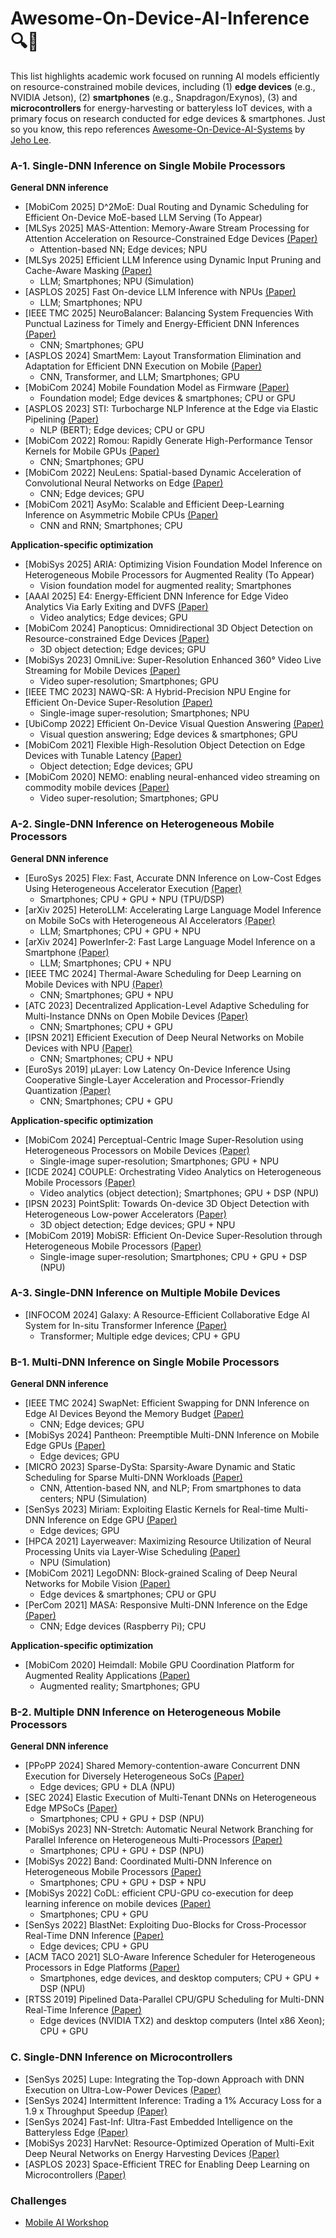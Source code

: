 # Awesome-On-Device-AI-Inference 🔍📲
This list highlights academic work focused on running AI models efficiently on resource-constrained mobile devices, including (1) **edge devices** (e.g., NVIDIA Jetson), (2) **smartphones** (e.g., Snapdragon/Exynos), (3) and **microcontrollers** for energy-harvesting or batteryless IoT devices, with a primary focus on research conducted for edge devices & smartphones. Just so you know, this repo references [Awesome-On-Device-AI-Systems](https://github.com/jeho-lee/Awesome-On-Device-AI-Systems) by [Jeho Lee](https://jeho-lee.github.io/). 

### A-1. Single-DNN Inference on Single Mobile Processors
**General DNN inference**
* [MobiCom 2025] D^2MoE: Dual Routing and Dynamic Scheduling for Efficient On-Device MoE-based LLM Serving (To Appear)
* [MLSys 2025] MAS-Attention: Memory-Aware Stream Processing for Attention Acceleration on Resource-Constrained Edge Devices [(Paper)](https://arxiv.org/abs/2411.17720)
  * Attention-based NN; Edge devices; NPU
* [MLSys 2025] Efficient LLM Inference using Dynamic Input Pruning and Cache-Aware Masking [(Paper)](https://arxiv.org/abs/2412.01380)
  * LLM; Smartphones; NPU (Simulation)
* [ASPLOS 2025] Fast On-device LLM Inference with NPUs [(Paper)](https://dl.acm.org/doi/10.1145/3669940.3707239)
  * LLM; Smartphones; NPU
* [IEEE TMC 2025] NeuroBalancer: Balancing System Frequencies With Punctual Laziness for Timely and Energy-Efficient DNN Inferences [(Paper)](https://ieeexplore.ieee.org/abstract/document/10819653)
  * CNN; Smartphones; GPU
* [ASPLOS 2024] SmartMem: Layout Transformation Elimination and Adaptation for Efficient DNN Execution on Mobile [(Paper)](https://dl.acm.org/doi/10.1145/3620666.3651384)
  * CNN, Transformer, and LLM; Smartphones; GPU
* [MobiCom 2024] Mobile Foundation Model as Firmware [(Paper)](https://dl.acm.org/doi/10.1145/3636534.3649361)
  * Foundation model; Edge devices & smartphones; CPU or GPU
* [ASPLOS 2023] STI: Turbocharge NLP Inference at the Edge via Elastic Pipelining [(Paper)](https://dl.acm.org/doi/10.1145/3575693.3575698)
  * NLP (BERT); Edge devices; CPU or GPU
* [MobiCom 2022] Romou: Rapidly Generate High-Performance Tensor Kernels for Mobile GPUs [(Paper)](https://dl.acm.org/doi/10.1145/3495243.3517020)
  * CNN; Smartphones; GPU
* [MobiCom 2022] NeuLens: Spatial-based Dynamic Acceleration of Convolutional Neural Networks on Edge [(Paper)](https://dl.acm.org/doi/abs/10.1145/3495243.3560528)
  * CNN; Edge devices; GPU
* [MobiCom 2021] AsyMo: Scalable and Efficient Deep-Learning Inference on Asymmetric Mobile CPUs [(Paper)](https://dl.acm.org/doi/10.1145/3447993.3448625)
  * CNN and RNN; Smartphones; CPU

**Application-specific optimization**
* [MobiSys 2025] ARIA: Optimizing Vision Foundation Model Inference on Heterogeneous Mobile Processors for Augmented Reality (To Appear)
  * Vision foundation model for augmented reality; Smartphones
* [AAAI 2025] E4: Energy-Efficient DNN Inference for Edge Video Analytics Via Early Exiting and DVFS [(Paper)](https://ojs.aaai.org/index.php/AAAI/article/view/32104)
  * Video analytics; Edge devices; GPU
* [MobiCom 2024] Panopticus: Omnidirectional 3D Object Detection on Resource-constrained Edge Devices [(Paper)](https://arxiv.org/abs/2410.01270)
  * 3D object detection; Edge devices; GPU
* [MobiSys 2023] OmniLive: Super-Resolution Enhanced 360° Video Live Streaming for Mobile Devices [(Paper)](https://dl.acm.org/doi/abs/10.1145/3581791.3596851)
  * Video super-resolution; Smartphones; GPU
* [IEEE TMC 2023] NAWQ-SR: A Hybrid-Precision NPU Engine for Efficient On-Device Super-Resolution [(Paper)](https://ieeexplore.ieee.org/iel7/7755/4358975/10066526)
  * Single-image super-resolution; Smartphones; NPU
* [UbiComp 2022] Efficient On-Device Visual Question Answering [(Paper)](https://dl.acm.org/doi/10.1145/3534619)
  * Visual question answering; Edge devices & smartphones; GPU
* [MobiCom 2021] Flexible High-Resolution Object Detection on Edge Devices with Tunable Latency [(Paper)](https://dl.acm.org/doi/10.1145/3447993.3483274)
  * Object detection; Edge devices; GPU
* [MobiCom 2020] NEMO: enabling neural-enhanced video streaming on commodity mobile devices [(Paper)](https://dl.acm.org/doi/abs/10.1145/3372224.3419185)
  * Video super-resolution; Smartphones; GPU

### A-2. Single-DNN Inference on Heterogeneous Mobile Processors
**General DNN inference**
* [EuroSys 2025] Flex: Fast, Accurate DNN Inference on Low-Cost Edges Using Heterogeneous Accelerator Execution [(Paper)](https://dl.acm.org/doi/10.1145/3689031.3696067)
  * Smartphones; CPU + GPU + NPU (TPU/DSP)
* [arXiv 2025] HeteroLLM: Accelerating Large Language Model Inference on Mobile SoCs with Heterogeneous AI Accelerators [(Paper)](https://arxiv.org/abs/2501.14794)
  * LLM; Smartphones; CPU + GPU + NPU
* [arXiv 2024] PowerInfer-2: Fast Large Language Model Inference on a Smartphone [(Paper)](https://arxiv.org/abs/2406.06282)
  * LLM; Smartphones; CPU + NPU
* [IEEE TMC 2024] Thermal-Aware Scheduling for Deep Learning on Mobile Devices with NPU [(Paper)](https://ieeexplore.ieee.org/document/10478860)
  * CNN; Smartphones; GPU + NPU 
* [ATC 2023] Decentralized Application-Level Adaptive Scheduling for Multi-Instance DNNs on Open Mobile Devices [(Paper)](https://www.usenix.org/conference/atc23/presentation/sung)
  * CNN; Smartphones; CPU + GPU 
* [IPSN 2021] Efficient Execution of Deep Neural Networks on Mobile Devices with NPU [(Paper)](https://dl.acm.org/doi/10.1145/3412382.3458272)
  * CNN; Smartphones; CPU + NPU 
* [EuroSys 2019] µLayer: Low Latency On-Device Inference Using Cooperative Single-Layer Acceleration and Processor-Friendly Quantization [(Paper)](https://dl.acm.org/doi/abs/10.1145/3302424.3303950)
  * CNN; Smartphones; CPU + GPU

**Application-specific optimization**
* [MobiCom 2024] Perceptual-Centric Image Super-Resolution using Heterogeneous Processors on Mobile Devices [(Paper)](https://dl.acm.org/doi/10.1145/3636534.3690698)
  * Single-image super-resolution; Smartphones; GPU + NPU
* [ICDE 2024] COUPLE: Orchestrating Video Analytics on Heterogeneous Mobile Processors [(Paper)](https://ieeexplore.ieee.org/abstract/document/10597847)
  * Video analytics (object detection); Smartphones; GPU + DSP (NPU)
* [IPSN 2023] PointSplit: Towards On-device 3D Object Detection with Heterogeneous Low-power Accelerators [(Paper)](https://dl.acm.org/doi/abs/10.1145/3583120.3587045)
  * 3D object detection; Edge devices; GPU + NPU
* [MobiCom 2019] MobiSR: Efficient On-Device Super-Resolution through Heterogeneous Mobile Processors [(Paper)](https://dl.acm.org/doi/10.1145/3300061.3345455)
  * Single-image super-resolution; Smartphones; CPU + GPU + DSP (NPU)

### A-3. Single-DNN Inference on Multiple Mobile Devices
* [INFOCOM 2024] Galaxy: A Resource-Efficient Collaborative Edge AI System for In-situ Transformer Inference [(Paper)](https://ieeexplore.ieee.org/abstract/document/10621342)
  * Transformer; Multiple edge devices; CPU + GPU

### B-1. Multi-DNN Inference on Single Mobile Processors
**General DNN inference**
* [IEEE TMC 2024] SwapNet: Efficient Swapping for DNN Inference on Edge AI Devices Beyond the Memory Budget [(Paper)](https://ieeexplore.ieee.org/abstract/document/10403957)
  * CNN; Edge devices; GPU
* [MobiSys 2024] Pantheon: Preemptible Multi-DNN Inference on Mobile Edge GPUs [(Paper)](https://dl.acm.org/doi/pdf/10.1145/3643832.3661878)
  * Edge devices; GPU
* [MICRO 2023] Sparse-DySta: Sparsity-Aware Dynamic and Static Scheduling for Sparse Multi-DNN Workloads [(Paper)](https://dl.acm.org/doi/10.1145/3613424.3614263)
  * CNN, Attention-based NN, and NLP; From smartphones to data centers; NPU (Simulation)
* [SenSys 2023] Miriam: Exploiting Elastic Kernels for Real-time Multi-DNN Inference on Edge GPU [(Paper)](https://dl.acm.org/doi/10.1145/3625687.3625789)
  * Edge devices; GPU
* [HPCA 2021] Layerweaver: Maximizing Resource Utilization of Neural Processing Units via Layer-Wise Scheduling [(Paper)](https://ieeexplore.ieee.org/document/9407236)
  * NPU (Simulation)
* [MobiCom 2021] LegoDNN: Block-grained Scaling of Deep Neural Networks for Mobile Vision [(Paper)](https://arxiv.org/abs/2112.09852)
  * Edge devices & smartphones; CPU or GPU
* [PerCom 2021] MASA: Responsive Multi-DNN Inference on the Edge [(Paper)](https://ieeexplore.ieee.org/document/9439111)
  * CNN; Edge devices (Raspberry Pi); CPU

**Application-specific optimization**
* [MobiCom 2020] Heimdall: Mobile GPU Coordination Platform for Augmented Reality Applications [(Paper)](https://dl.acm.org/doi/10.1145/3372224.3419192)
  * Augmented reality; Smartphones; GPU


### B-2. Multiple DNN Inference on Heterogeneous Mobile Processors
**General DNN inference**
* [PPoPP 2024] Shared Memory-contention-aware Concurrent DNN Execution for Diversely Heterogeneous SoCs [(Paper)](https://dl.acm.org/doi/pdf/10.1145/3627535.3638502)
  * Edge devices; GPU + DLA (NPU)
* [SEC 2024] Elastic Execution of Multi-Tenant DNNs on Heterogeneous Edge MPSoCs [(Paper)](https://ieeexplore.ieee.org/document/10817905)
  * Smartphones; CPU + GPU + DSP (NPU)
* [MobiSys 2023] NN-Stretch: Automatic Neural Network Branching for Parallel Inference on Heterogeneous Multi-Processors [(Paper)](https://dl.acm.org/doi/abs/10.1145/3581791.3596870)
  * Smartphones; CPU + GPU + DSP (NPU)
* [MobiSys 2022] Band: Coordinated Multi-DNN Inference on Heterogeneous Mobile Processors [(Paper)](https://dl.acm.org/doi/pdf/10.1145/3498361.3538948)
  * Smartphones; CPU + GPU + DSP + NPU
* [MobiSys 2022] CoDL: efficient CPU-GPU co-execution for deep learning inference on mobile devices [(Paper)](https://dl.acm.org/doi/pdf/10.1145/3498361.3538932)
  * Smartphones; CPU + GPU
* [SenSys 2022] BlastNet: Exploiting Duo-Blocks for Cross-Processor Real-Time DNN Inference [(Paper)](https://dl.acm.org/doi/10.1145/3560905.3568520)
  * Edge devices; CPU + GPU
* [ACM TACO 2021] SLO-Aware Inference Scheduler for Heterogeneous Processors in Edge Platforms [(Paper)](https://dl.acm.org/doi/10.1145/3460352)
  * Smartphones, edge devices, and desktop computers; CPU + GPU + DSP (NPU)
* [RTSS 2019] Pipelined Data-Parallel CPU/GPU Scheduling for Multi-DNN Real-Time Inference [(Paper)](https://ieeexplore.ieee.org/document/9052147)
  * Edge devices (NVIDIA TX2) and desktop computers (Intel x86 Xeon); CPU + GPU


### C. Single-DNN Inference on Microcontrollers
* [SenSys 2025] Lupe: Integrating the Top-down Approach with DNN Execution on Ultra-Low-Power Devices [(Paper)](https://people.cs.uchicago.edu/~myxiang/papers/lupe.pdf)
* [SenSys 2024] Intermittent Inference: Trading a 1% Accuracy Loss for a 1.9 x Throughput Speedup [(Paper)](https://dl.acm.org/doi/10.1145/3666025.3699364)
* [SenSys 2024] Fast-Inf: Ultra-Fast Embedded Intelligence on the Batteryless Edge [(Paper)](https://dl.acm.org/doi/abs/10.1145/3666025.3699335)
* [MobiSys 2023] HarvNet: Resource-Optimized Operation of Multi-Exit Deep Neural Networks on Energy Harvesting Devices [(Paper)](https://dl.acm.org/doi/10.1145/3581791.3596845)
* [ASPLOS 2023] Space-Efficient TREC for Enabling Deep Learning on Microcontrollers [(Paper)](https://dl.acm.org/doi/10.1145/3582016.3582062)


### Challenges
* [Mobile AI Workshop](https://ai-benchmark.com/workshops/mai/2025/)
